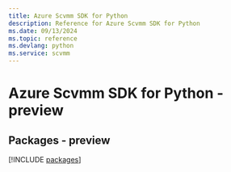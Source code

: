 ```yaml
---
title: Azure Scvmm SDK for Python
description: Reference for Azure Scvmm SDK for Python
ms.date: 09/13/2024
ms.topic: reference
ms.devlang: python
ms.service: scvmm
---
```

# Azure Scvmm SDK for Python - preview
## Packages - preview
[!INCLUDE [packages](scvmm-index.md)]